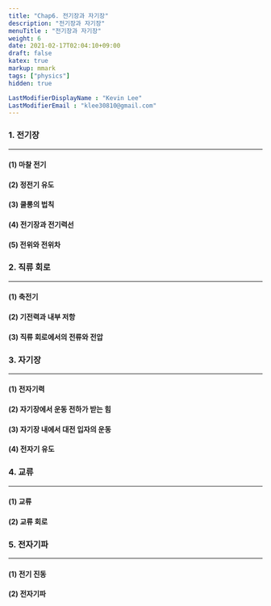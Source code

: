 ```yaml
---
title: "Chap6. 전기장과 자기장"
description: "전기장과 자기장"
menuTitle : "전기장과 자기장"
weight: 6
date: 2021-02-17T02:04:10+09:00
draft: false
katex: true
markup: mmark
tags: ["physics"]
hidden: true

LastModifierDisplayName : "Kevin Lee"
LastModifierEmail : "klee30810@gmail.com"
---
```


### 1. 전기장

---

#### (1) 마찰 전기

#### (2) 정전기 유도

#### (3) 쿨롱의 법칙

#### (4) 전기장과 전기력선

#### (5) 전위와 전위차



### 2. 직류 회로

---

#### (1) 축전기

#### (2) 기전력과 내부 저항

#### (3) 직류 회로에서의 전류와 전압



### 3. 자기장

---

#### (1) 전자기력

#### (2) 자기장에서 운동 전하가 받는 힘

#### (3) 자기장 내에서 대전 입자의 운동

#### (4) 전자기 유도





### 4. 교류

---

#### (1) 교류

#### (2) 교류 회로





### 5. 전자기파

---

#### (1) 전기 진동

#### (2) 전자기파



